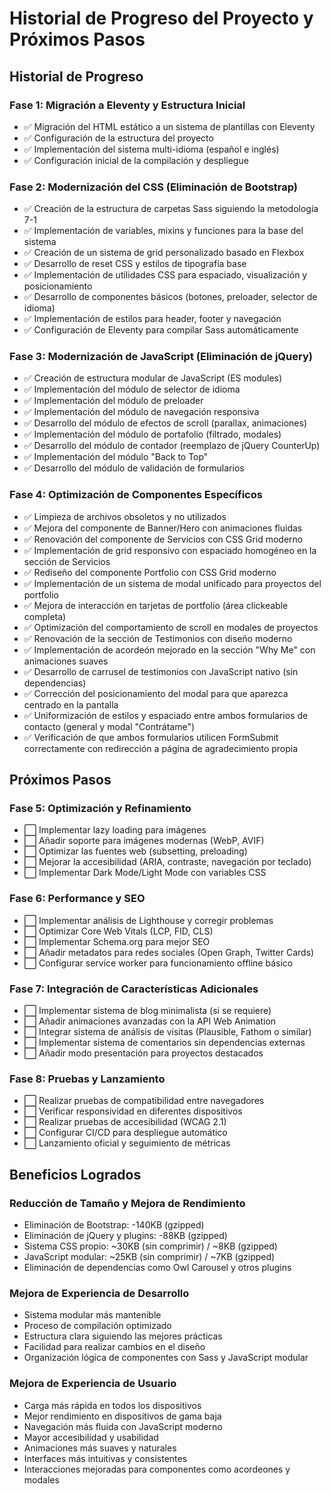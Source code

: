 # Historial de Progreso del Proyecto y Próximos Pasos

## Historial de Progreso

### Fase 1: Migración a Eleventy y Estructura Inicial

- ✅ Migración del HTML estático a un sistema de plantillas con Eleventy
- ✅ Configuración de la estructura del proyecto
- ✅ Implementación del sistema multi-idioma (español e inglés)
- ✅ Configuración inicial de la compilación y despliegue

### Fase 2: Modernización del CSS (Eliminación de Bootstrap)

- ✅ Creación de la estructura de carpetas Sass siguiendo la metodología 7-1
- ✅ Implementación de variables, mixins y funciones para la base del sistema
- ✅ Creación de un sistema de grid personalizado basado en Flexbox
- ✅ Desarrollo de reset CSS y estilos de tipografía base
- ✅ Implementación de utilidades CSS para espaciado, visualización y posicionamiento
- ✅ Desarrollo de componentes básicos (botones, preloader, selector de idioma)
- ✅ Implementación de estilos para header, footer y navegación
- ✅ Configuración de Eleventy para compilar Sass automáticamente

### Fase 3: Modernización de JavaScript (Eliminación de jQuery)

- ✅ Creación de estructura modular de JavaScript (ES modules)
- ✅ Implementación del módulo de selector de idioma
- ✅ Implementación del módulo de preloader
- ✅ Implementación del módulo de navegación responsiva
- ✅ Desarrollo del módulo de efectos de scroll (parallax, animaciones)
- ✅ Implementación del módulo de portafolio (filtrado, modales)
- ✅ Desarrollo del módulo de contador (reemplazo de jQuery CounterUp)
- ✅ Implementación del módulo "Back to Top"
- ✅ Desarrollo del módulo de validación de formularios

### Fase 4: Optimización de Componentes Específicos

- ✅ Limpieza de archivos obsoletos y no utilizados
- ✅ Mejora del componente de Banner/Hero con animaciones fluidas
- ✅ Renovación del componente de Servicios con CSS Grid moderno
- ✅ Implementación de grid responsivo con espaciado homogéneo en la sección de Servicios
- ✅ Rediseño del componente Portfolio con CSS Grid moderno
- ✅ Implementación de un sistema de modal unificado para proyectos del portfolio
- ✅ Mejora de interacción en tarjetas de portfolio (área clickeable completa)
- ✅ Optimización del comportamiento de scroll en modales de proyectos
- ✅ Renovación de la sección de Testimonios con diseño moderno
- ✅ Implementación de acordeón mejorado en la sección "Why Me" con animaciones suaves
- ✅ Desarrollo de carrusel de testimonios con JavaScript nativo (sin dependencias)
- ✅ Corrección del posicionamiento del modal para que aparezca centrado en la pantalla
- ✅ Uniformización de estilos y espaciado entre ambos formularios de contacto (general y modal "Contrátame")
- ✅ Verificación de que ambos formularios utilicen FormSubmit correctamente con redirección a página de agradecimiento propia

## Próximos Pasos

### Fase 5: Optimización y Refinamiento

- ⬜ Implementar lazy loading para imágenes
- ⬜ Añadir soporte para imágenes modernas (WebP, AVIF)
- ⬜ Optimizar las fuentes web (subsetting, preloading)
- ⬜ Mejorar la accesibilidad (ARIA, contraste, navegación por teclado)
- ⬜ Implementar Dark Mode/Light Mode con variables CSS

### Fase 6: Performance y SEO

- ⬜ Implementar análisis de Lighthouse y corregir problemas
- ⬜ Optimizar Core Web Vitals (LCP, FID, CLS)
- ⬜ Implementar Schema.org para mejor SEO
- ⬜ Añadir metadatos para redes sociales (Open Graph, Twitter Cards)
- ⬜ Configurar service worker para funcionamiento offline básico

### Fase 7: Integración de Características Adicionales

- ⬜ Implementar sistema de blog minimalista (si se requiere)
- ⬜ Añadir animaciones avanzadas con la API Web Animation
- ⬜ Integrar sistema de análisis de visitas (Plausible, Fathom o similar)
- ⬜ Implementar sistema de comentarios sin dependencias externas
- ⬜ Añadir modo presentación para proyectos destacados

### Fase 8: Pruebas y Lanzamiento

- ⬜ Realizar pruebas de compatibilidad entre navegadores
- ⬜ Verificar responsividad en diferentes dispositivos
- ⬜ Realizar pruebas de accesibilidad (WCAG 2.1)
- ⬜ Configurar CI/CD para despliegue automático
- ⬜ Lanzamiento oficial y seguimiento de métricas

## Beneficios Logrados

### Reducción de Tamaño y Mejora de Rendimiento

- Eliminación de Bootstrap: -140KB (gzipped)
- Eliminación de jQuery y plugins: -88KB (gzipped)
- Sistema CSS propio: ~30KB (sin comprimir) / ~8KB (gzipped)
- JavaScript modular: ~25KB (sin comprimir) / ~7KB (gzipped)
- Eliminación de dependencias como Owl Carousel y otros plugins

### Mejora de Experiencia de Desarrollo

- Sistema modular más mantenible
- Proceso de compilación optimizado
- Estructura clara siguiendo las mejores prácticas
- Facilidad para realizar cambios en el diseño
- Organización lógica de componentes con Sass y JavaScript modular

### Mejora de Experiencia de Usuario

- Carga más rápida en todos los dispositivos
- Mejor rendimiento en dispositivos de gama baja
- Navegación más fluida con JavaScript moderno
- Mayor accesibilidad y usabilidad
- Animaciones más suaves y naturales
- Interfaces más intuitivas y consistentes
- Interacciones mejoradas para componentes como acordeones y modales

